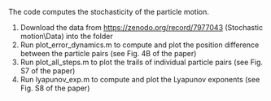 The code computes the stochasticity of the particle motion.
1. Download the data from https://zenodo.org/record/7977043 (Stochastic motion\Data) into the folder
2. Run plot_error_dynamics.m to compute and plot the position difference between the particle pairs (see Fig. 4B of the paper)
3. Run plot_all_steps.m to plot the trails of individual particle pairs (see Fig. S7 of the paper)
4. Run lyapunov_exp.m to compute and plot the Lyapunov exponents (see Fig. S8 of the paper)
